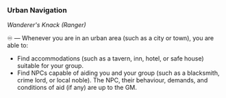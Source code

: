 ### Urban Navigation
*Wanderer's Knack (Ranger)*

♾️ — Whenever you are in an urban area (such as a city or town), you are able to:
* Find accommodations (such as a tavern, inn, hotel, or safe house) suitable for your group.
* Find NPCs capable of aiding you and your group (such as a blacksmith, crime lord, or local noble). The NPC, their behaviour, demands, and conditions of aid (if any) are up to the GM.
